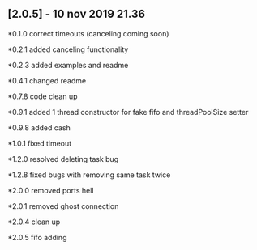 ## [2.0.5] - 10 nov 2019 21.36

*0.1.0 correct timeouts (canceling coming soon)

*0.2.1 added canceling functionality

*0.2.3 added examples and readme

*0.4.1 changed readme
 
*0.7.8 code clean up

*0.9.1 added 1 thread constructor for fake fifo and threadPoolSize setter

*0.9.8 added cash

*1.0.1 fixed timeout 

*1.2.0 resolved deleting task bug

*1.2.8 fixed bugs with removing same task twice

*2.0.0 removed ports hell

*2.0.1 removed ghost connection

*2.0.4 clean up

*2.0.5 fifo adding
